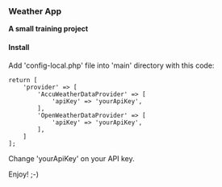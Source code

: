 ### Weather App
**A small training project**

#### Install
Add 'config-local.php' file into 'main' directory with this code:
```
return [
    'provider' => [
        'AccuWeatherDataProvider' => [
            'apiKey' => 'yourApiKey',
        ],
        'OpenWeatherDataProvider' => [
            'apiKey' => 'yourApiKey',
        ],
    ]
];
``` 
Change 'yourApiKey' on your API key.

Enjoy! ;-)
